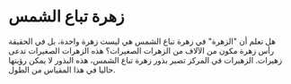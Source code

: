 # زهرة تباع الشمس

هل تعلم أن "الزهرة" في زهرة تباع الشمس هي ليست زهرة واحدة، بل في الحقيقة رأس
زهرة مكون من الآلاف من الزهرات الصغيرات؟ هذه الزهرات الصغيرات تدعى زهيرات.
الزهيرات في المركز تصير بذور زهرة تباع الشمس، هذه البذور لا يمكن رؤيتها حاليا في
هذا المقياس من الطول.
